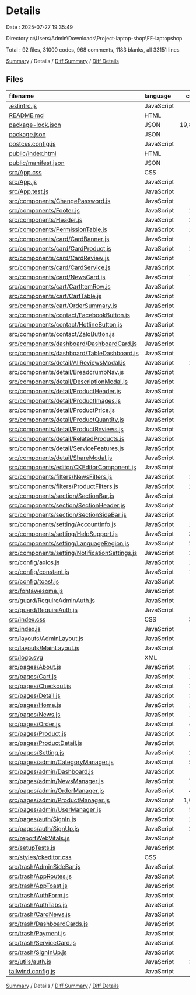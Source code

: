 # Details

Date : 2025-07-27 19:35:49

Directory c:\\Users\\Admin\\Downloads\\Project-laptop-shop\\FE-laptopshop

Total : 92 files,  31000 codes, 968 comments, 1183 blanks, all 33151 lines

[Summary](results.md) / Details / [Diff Summary](diff.md) / [Diff Details](diff-details.md)

## Files
| filename | language | code | comment | blank | total |
| :--- | :--- | ---: | ---: | ---: | ---: |
| [.eslintrc.js](/.eslintrc.js) | JavaScript | 64 | 13 | 11 | 88 |
| [README.md](/README.md) | HTML | 38 | 0 | 33 | 71 |
| [package-lock.json](/package-lock.json) | JSON | 19,806 | 0 | 1 | 19,807 |
| [package.json](/package.json) | JSON | 63 | 0 | 1 | 64 |
| [postcss.config.js](/postcss.config.js) | JavaScript | 6 | 0 | 1 | 7 |
| [public/index.html](/public/index.html) | HTML | 28 | 24 | 1 | 53 |
| [public/manifest.json](/public/manifest.json) | JSON | 25 | 0 | 1 | 26 |
| [src/App.css](/src/App.css) | CSS | 24 | 0 | 4 | 28 |
| [src/App.js](/src/App.js) | JavaScript | 90 | 0 | 6 | 96 |
| [src/App.test.js](/src/App.test.js) | JavaScript | 7 | 0 | 2 | 9 |
| [src/components/ChangePassword.js](/src/components/ChangePassword.js) | JavaScript | 48 | 0 | 2 | 50 |
| [src/components/Footer.js](/src/components/Footer.js) | JavaScript | 120 | 0 | 7 | 127 |
| [src/components/Header.js](/src/components/Header.js) | JavaScript | 260 | 1 | 14 | 275 |
| [src/components/PermissionTable.js](/src/components/PermissionTable.js) | JavaScript | 141 | 1 | 12 | 154 |
| [src/components/card/CardBanner.js](/src/components/card/CardBanner.js) | JavaScript | 19 | 0 | 3 | 22 |
| [src/components/card/CardProduct.js](/src/components/card/CardProduct.js) | JavaScript | 103 | 3 | 15 | 121 |
| [src/components/card/CardReview.js](/src/components/card/CardReview.js) | JavaScript | 29 | 0 | 4 | 33 |
| [src/components/card/CardService.js](/src/components/card/CardService.js) | JavaScript | 10 | 0 | 1 | 11 |
| [src/components/card/NewsCard.js](/src/components/card/NewsCard.js) | JavaScript | 108 | 5 | 16 | 129 |
| [src/components/cart/CartItemRow.js](/src/components/cart/CartItemRow.js) | JavaScript | 47 | 0 | 3 | 50 |
| [src/components/cart/CartTable.js](/src/components/cart/CartTable.js) | JavaScript | 44 | 0 | 2 | 46 |
| [src/components/cart/OrderSummary.js](/src/components/cart/OrderSummary.js) | JavaScript | 69 | 0 | 4 | 73 |
| [src/components/contact/FacebookButton.js](/src/components/contact/FacebookButton.js) | JavaScript | 42 | 0 | 2 | 44 |
| [src/components/contact/HotlineButton.js](/src/components/contact/HotlineButton.js) | JavaScript | 56 | 0 | 5 | 61 |
| [src/components/contact/ZaloButton.js](/src/components/contact/ZaloButton.js) | JavaScript | 58 | 0 | 4 | 62 |
| [src/components/dashboard/DashboardCard.js](/src/components/dashboard/DashboardCard.js) | JavaScript | 58 | 5 | 8 | 71 |
| [src/components/dashboard/TableDashboard.js](/src/components/dashboard/TableDashboard.js) | JavaScript | 34 | 1 | 5 | 40 |
| [src/components/detail/AllReviewsModal.js](/src/components/detail/AllReviewsModal.js) | JavaScript | 147 | 0 | 5 | 152 |
| [src/components/detail/BreadcrumbNav.js](/src/components/detail/BreadcrumbNav.js) | JavaScript | 45 | 0 | 3 | 48 |
| [src/components/detail/DescriptionModal.js](/src/components/detail/DescriptionModal.js) | JavaScript | 38 | 0 | 3 | 41 |
| [src/components/detail/ProductHeader.js](/src/components/detail/ProductHeader.js) | JavaScript | 25 | 0 | 5 | 30 |
| [src/components/detail/ProductImages.js](/src/components/detail/ProductImages.js) | JavaScript | 42 | 0 | 2 | 44 |
| [src/components/detail/ProductPrice.js](/src/components/detail/ProductPrice.js) | JavaScript | 17 | 0 | 3 | 20 |
| [src/components/detail/ProductQuantity.js](/src/components/detail/ProductQuantity.js) | JavaScript | 34 | 0 | 4 | 38 |
| [src/components/detail/ProductReviews.js](/src/components/detail/ProductReviews.js) | JavaScript | 81 | 0 | 7 | 88 |
| [src/components/detail/RelatedProducts.js](/src/components/detail/RelatedProducts.js) | JavaScript | 37 | 0 | 4 | 41 |
| [src/components/detail/ServiceFeatures.js](/src/components/detail/ServiceFeatures.js) | JavaScript | 22 | 0 | 3 | 25 |
| [src/components/detail/ShareModal.js](/src/components/detail/ShareModal.js) | JavaScript | 59 | 0 | 6 | 65 |
| [src/components/editor/CKEditorComponent.js](/src/components/editor/CKEditorComponent.js) | JavaScript | 83 | 1 | 5 | 89 |
| [src/components/filters/NewsFilters.js](/src/components/filters/NewsFilters.js) | JavaScript | 142 | 1 | 8 | 151 |
| [src/components/filters/ProductFilters.js](/src/components/filters/ProductFilters.js) | JavaScript | 260 | 2 | 14 | 276 |
| [src/components/section/SectionBar.js](/src/components/section/SectionBar.js) | JavaScript | 11 | 0 | 3 | 14 |
| [src/components/section/SectionHeader.js](/src/components/section/SectionHeader.js) | JavaScript | 20 | 0 | 5 | 25 |
| [src/components/section/SectionSideBar.js](/src/components/section/SectionSideBar.js) | JavaScript | 65 | 0 | 7 | 72 |
| [src/components/setting/AccountInfo.js](/src/components/setting/AccountInfo.js) | JavaScript | 136 | 8 | 20 | 164 |
| [src/components/setting/HelpSupport.js](/src/components/setting/HelpSupport.js) | JavaScript | 313 | 4 | 21 | 338 |
| [src/components/setting/LanguageRegion.js](/src/components/setting/LanguageRegion.js) | JavaScript | 291 | 13 | 43 | 347 |
| [src/components/setting/NotificationSettings.js](/src/components/setting/NotificationSettings.js) | JavaScript | 395 | 12 | 37 | 444 |
| [src/config/axios.js](/src/config/axios.js) | JavaScript | 137 | 8 | 29 | 174 |
| [src/config/constant.js](/src/config/constant.js) | JavaScript | 183 | 9 | 12 | 204 |
| [src/config/toast.js](/src/config/toast.js) | JavaScript | 35 | 4 | 3 | 42 |
| [src/fontawesome.js](/src/fontawesome.js) | JavaScript | 4 | 3 | 3 | 10 |
| [src/guard/RequireAdminAuth.js](/src/guard/RequireAdminAuth.js) | JavaScript | 29 | 7 | 10 | 46 |
| [src/guard/RequireAuth.js](/src/guard/RequireAuth.js) | JavaScript | 18 | 1 | 3 | 22 |
| [src/index.css](/src/index.css) | CSS | 379 | 26 | 62 | 467 |
| [src/index.js](/src/index.js) | JavaScript | 13 | 3 | 2 | 18 |
| [src/layouts/AdminLayout.js](/src/layouts/AdminLayout.js) | JavaScript | 19 | 0 | 2 | 21 |
| [src/layouts/MainLayout.js](/src/layouts/MainLayout.js) | JavaScript | 16 | 0 | 2 | 18 |
| [src/logo.svg](/src/logo.svg) | XML | 1 | 0 | 0 | 1 |
| [src/pages/About.js](/src/pages/About.js) | JavaScript | 133 | 1 | 11 | 145 |
| [src/pages/Cart.js](/src/pages/Cart.js) | JavaScript | 148 | 6 | 19 | 173 |
| [src/pages/Checkout.js](/src/pages/Checkout.js) | JavaScript | 242 | 7 | 24 | 273 |
| [src/pages/Detail.js](/src/pages/Detail.js) | JavaScript | 358 | 10 | 42 | 410 |
| [src/pages/Home.js](/src/pages/Home.js) | JavaScript | 177 | 1 | 18 | 196 |
| [src/pages/News.js](/src/pages/News.js) | JavaScript | 184 | 10 | 27 | 221 |
| [src/pages/Order.js](/src/pages/Order.js) | JavaScript | 415 | 3 | 23 | 441 |
| [src/pages/Product.js](/src/pages/Product.js) | JavaScript | 230 | 11 | 31 | 272 |
| [src/pages/ProductDetail.js](/src/pages/ProductDetail.js) | JavaScript | 0 | 0 | 1 | 1 |
| [src/pages/Setting.js](/src/pages/Setting.js) | JavaScript | 226 | 8 | 24 | 258 |
| [src/pages/admin/CategoryManager.js](/src/pages/admin/CategoryManager.js) | JavaScript | 595 | 28 | 46 | 669 |
| [src/pages/admin/Dashboard.js](/src/pages/admin/Dashboard.js) | JavaScript | 39 | 0 | 4 | 43 |
| [src/pages/admin/NewsManager.js](/src/pages/admin/NewsManager.js) | JavaScript | 750 | 22 | 59 | 831 |
| [src/pages/admin/OrderManager.js](/src/pages/admin/OrderManager.js) | JavaScript | 484 | 5 | 21 | 510 |
| [src/pages/admin/ProductManager.js](/src/pages/admin/ProductManager.js) | JavaScript | 1,004 | 24 | 56 | 1,084 |
| [src/pages/admin/UserManager.js](/src/pages/admin/UserManager.js) | JavaScript | 544 | 18 | 43 | 605 |
| [src/pages/auth/SignIn.js](/src/pages/auth/SignIn.js) | JavaScript | 256 | 1 | 36 | 293 |
| [src/pages/auth/SignUp.js](/src/pages/auth/SignUp.js) | JavaScript | 245 | 0 | 22 | 267 |
| [src/reportWebVitals.js](/src/reportWebVitals.js) | JavaScript | 12 | 0 | 2 | 14 |
| [src/setupTests.js](/src/setupTests.js) | JavaScript | 1 | 4 | 1 | 6 |
| [src/styles/ckeditor.css](/src/styles/ckeditor.css) | CSS | 0 | 0 | 1 | 1 |
| [src/trash/AdminSideBar.js](/src/trash/AdminSideBar.js) | JavaScript | 65 | 0 | 8 | 73 |
| [src/trash/AppRoutes.js](/src/trash/AppRoutes.js) | JavaScript | 0 | 25 | 4 | 29 |
| [src/trash/AppToast.js](/src/trash/AppToast.js) | JavaScript | 0 | 21 | 2 | 23 |
| [src/trash/AuthForm.js](/src/trash/AuthForm.js) | JavaScript | 0 | 359 | 43 | 402 |
| [src/trash/AuthTabs.js](/src/trash/AuthTabs.js) | JavaScript | 0 | 22 | 2 | 24 |
| [src/trash/CardNews.js](/src/trash/CardNews.js) | JavaScript | 25 | 0 | 3 | 28 |
| [src/trash/DashboardCards.js](/src/trash/DashboardCards.js) | JavaScript | 0 | 103 | 4 | 107 |
| [src/trash/Payment.js](/src/trash/Payment.js) | JavaScript | 25 | 0 | 6 | 31 |
| [src/trash/ServiceCard.js](/src/trash/ServiceCard.js) | JavaScript | 10 | 0 | 3 | 13 |
| [src/trash/SignInUp.js](/src/trash/SignInUp.js) | JavaScript | 0 | 34 | 7 | 41 |
| [src/utils/auth.js](/src/utils/auth.js) | JavaScript | 331 | 90 | 86 | 507 |
| [tailwind.config.js](/tailwind.config.js) | JavaScript | 7 | 0 | 0 | 7 |

[Summary](results.md) / Details / [Diff Summary](diff.md) / [Diff Details](diff-details.md)